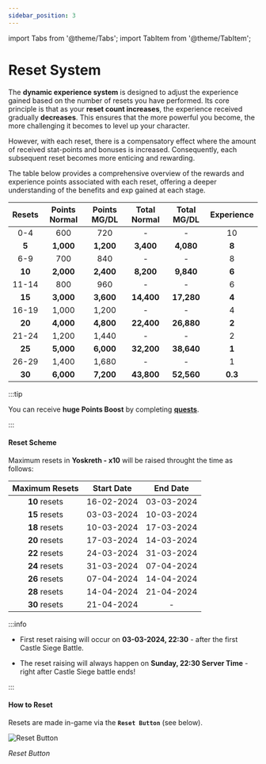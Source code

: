 ```yaml
---
sidebar_position: 3
---
```


import Tabs from '@theme/Tabs';
import TabItem from '@theme/TabItem';

# Reset System

The **dynamic experience system** is designed to adjust the experience gained based on the number of resets you have performed. Its core principle is that as your **reset count increases**, the experience received gradually **decreases**. This ensures that the more powerful you become, the more challenging it becomes to level up your character.

However, with each reset, there is a compensatory effect where the amount of received stat-points and bonuses is increased. Consequently, each subsequent reset becomes more enticing and rewarding.

The table below provides a comprehensive overview of the rewards and experience points associated with each reset, offering a deeper understanding of the benefits and exp gained at each stage.

| Resets | Points Normal | Points MG/DL | Total Normal | Total MG/DL | Experience |
| :----: | :-----------: | :----------: | :----------: | :---------: | :--------: |
|  0-4   |      600      |     720      |      -       |      -      |     10     |
| **5**  |   **1,000**   |  **1,200**   |  **3,400**   |  **4,080**  |   **8**    |
|  6-9   |      700      |     840      |      -       |      -      |     8      |
| **10** |   **2,000**   |  **2,400**   |  **8,200**   |  **9,840**  |   **6**    |
| 11-14  |      800      |     960      |      -       |      -      |     6      |
| **15** |   **3,000**   |  **3,600**   |  **14,400**  | **17,280**  |   **4**    |
| 16-19  |     1,000     |    1,200     |      -       |      -      |     4      |
| **20** |   **4,000**   |  **4,800**   |  **22,400**  | **26,880**  |   **2**    |
| 21-24  |     1,200     |    1,440     |      -       |      -      |     2      |
| **25** |   **5,000**   |  **6,000**   |  **32,200**  | **38,640**  |   **1**    |
| 26-29  |     1,400     |    1,680     |      -       |      -      |     1      |
| **30** |   **6,000**   |  **7,200**   |  **43,800**  | **52,560**  |  **0.3**   |

:::tip

You can receive **huge Points Boost** by completing [**quests**](/gameplay-systems/quest-system).

:::

#### Reset Scheme

Maximum resets in **Yoskreth - x10** will be raised throught the time as follows:

| Maximum Resets | Start Date |  End Date  |
| :------------: | :--------: | :--------: |
| **10** resets  | 16-02-2024 | 03-03-2024 |
| **15** resets  | 03-03-2024 | 10-03-2024 |
| **18** resets  | 10-03-2024 | 17-03-2024 |
| **20** resets  | 17-03-2024 | 14-03-2024 |
| **22** resets  | 24-03-2024 | 31-03-2024 |
| **24** resets  | 31-03-2024 | 07-04-2024 |
| **26** resets  | 07-04-2024 | 14-04-2024 |
| **28** resets  | 14-04-2024 | 21-04-2024 |
| **30** resets  | 21-04-2024 |     -      |

:::info

- First reset raising will occur on **03-03-2024, 22:30** - after the first Castle Siege Battle.

- The reset raising will always happen on **Sunday, 22:30 Server Time** - right after Castle Siege battle ends!

:::

#### How to Reset

Resets are made in-game via the **`Reset Button`** (see below).

![Reset Button](/img/client-features/reset-btn.jpg)

_Reset Button_
